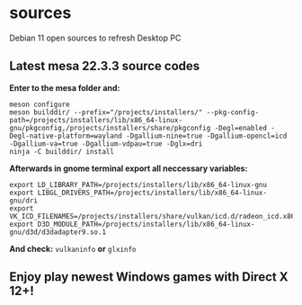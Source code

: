 # sources
Debian 11 open sources to refresh Desktop PC

## Latest mesa 22.3.3 source codes

**Enter to the mesa<version> folder and:**

```
meson configure
meson builddir/ --prefix="/projects/installers/" --pkg-config-path=/projects/installers/lib/x86_64-linux-gnu/pkgconfig,/projects/installers/share/pkgconfig -Degl=enabled -Degl-native-platform=wayland -Dgallium-nine=true -Dgallium-opencl=icd -Dgallium-va=true -Dgallium-vdpau=true -Dglx=dri
ninja -C builddir/ install
```

**Afterwards in gnome terminal export all neccessary variables:**

```
export LD_LIBRARY_PATH=/projects/installers/lib/x86_64-linux-gnu
export LIBGL_DRIVERS_PATH=/projects/installers/lib/x86_64-linux-gnu/dri
export VK_ICD_FILENAMES=/projects/installers/share/vulkan/icd.d/radeon_icd.x86_64.json
export D3D_MODULE_PATH=/projects/installers/lib/x86_64-linux-gnu/d3d/d3dadapter9.so.1
```

**And check:**
`vulkaninfo`
**or**
`glxinfo`

## Enjoy play newest Windows games with Direct X 12+!

